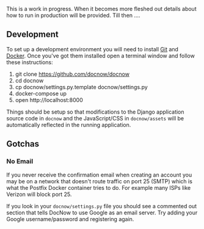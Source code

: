 This is a work in progress. When it becomes more fleshed out details about how
to run in production will be provided. Till then ....

## Development

To set up a development environment you will need to install [Git] and [Docker].
Once you've got them installed open a terminal window and follow these
instructions:

1. git clone https://github.com/docnow/docnow
1. cd docnow
1. cp docnow/settings.py.template docnow/settings.py
1. docker-compose up
1. open http://localhost:8000

Things should be setup so that modifications to the Django application source
code in `docnow` and the JavaScript/CSS in `docnow/assets` will be automatically
reflected in the running application.

## Gotchas

### No Email

If you never receive the confirmation email when creating an account you may 
be on a network that doesn't route traffic on port 25 (SMTP) which is what the
Postfix Docker container tries to do. For example many ISPs like Verizon will
block port 25.

If you look in your `docnow/settings.py` file you should see a commented out
section that tells DocNow to use Google as an email server. Try adding your
Google username/password and registering again. 

[Git]: https://git-scm.com/
[Docker]: https://www.docker.com/
[Twitter App]: https://apps.twitter.com
